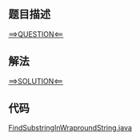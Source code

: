 ## 题目描述

[==>QUESTION<==](https://leetcode.cn/problems/unique-substrings-in-wraparound-string/)

## 解法

[==>SOLUTION<==](https://leetcode.cn/problems/unique-substrings-in-wraparound-string/solution/huan-rao-zi-fu-chuan-zhong-wei-yi-de-zi-ndvea/)

## 代码

[FindSubstringInWraproundString.java](https://github.com/Marshal7cc/leetcode-java/blob/master/src/dp/FindSubstringInWraproundString.java)

